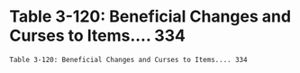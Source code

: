 # Table 3-120: Beneficial Changes and Curses to Items.... 334

```
Table 3-120: Beneficial Changes and Curses to Items.... 334
```
